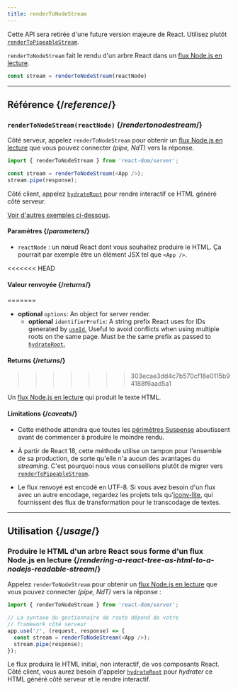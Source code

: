 ```yaml
---
title: renderToNodeStream
---
```


<Deprecated>

Cette API sera retirée d'une future version majeure de React. Utilisez plutôt [`renderToPipeableStream`](/reference/react-dom/server/renderToPipeableStream).

</Deprecated>

<Intro>

`renderToNodeStream` fait le rendu d'un arbre React dans un [flux Node.js en lecture](https://nodejs.org/api/stream.html#readable-streams).

```js
const stream = renderToNodeStream(reactNode)
```

</Intro>

<InlineToc />

---

## Référence {/*reference*/}

### `renderToNodeStream(reactNode)` {/*rendertonodestream*/}

Côté serveur, appelez `renderToNodeStream` pour obtenir un [flux Node.js en lecture](https://nodejs.org/api/stream.html#readable-streams) que vous pouvez connecter *(pipe, NdT)* vers la réponse.

```js
import { renderToNodeStream } from 'react-dom/server';

const stream = renderToNodeStream(<App />);
stream.pipe(response);
```

Côté client, appelez [`hydrateRoot`](/reference/react-dom/client/hydrateRoot) pour rendre interactif ce HTML généré côté serveur.

[Voir d'autres exemples ci-dessous](#usage).

#### Paramètres {/*parameters*/}

* `reactNode` : un nœud React dont vous souhaitez produire le HTML. Ça pourrait par exemple être un élément JSX tel que `<App />`.

<<<<<<< HEAD
#### Valeur renvoyée {/*returns*/}
=======
* **optional** `options`: An object for server render.
  * **optional** `identifierPrefix`: A string prefix React uses for IDs generated by [`useId`.](/reference/react/useId) Useful to avoid conflicts when using multiple roots on the same page. Must be the same prefix as passed to [`hydrateRoot`.](/reference/react-dom/client/hydrateRoot#parameters)

#### Returns {/*returns*/}
>>>>>>> 303ecae3dd4c7b570cf18e0115b94188f6aad5a1

Un [flux Node.js en lecture](https://nodejs.org/api/stream.html#readable-streams) qui produit le texte HTML.

#### Limitations {/*caveats*/}

* Cette méthode attendra que toutes les [périmètres Suspense](/reference/react/Suspense) aboutissent avant de commencer à produire le moindre rendu.

* À partir de React 18, cette méthode utilise un tampon pour l'ensemble de sa production, de sorte qu'elle n'a aucun des avantages du *streaming*.  C'est pourquoi nous vous conseillons plutôt de migrer vers [`renderToPipeableStream`](/reference/react-dom/server/renderToPipeableStream).

* Le flux renvoyé est encodé en UTF-8. Si vous avez besoin d'un flux avec un autre encodage, regardez les projets tels qu'[iconv-lite](https://www.npmjs.com/package/iconv-lite), qui fournissent des flux de transformation pour le transcodage de textes.

---

## Utilisation {/*usage*/}

### Produire le HTML d'un arbre React sous forme d'un flux Node.js en lecture {/*rendering-a-react-tree-as-html-to-a-nodejs-readable-stream*/}

Appelez `renderToNodeStream` pour obtenir un [flux Node.js en lecture](https://nodejs.org/api/stream.html#readable-streams) que vous pouvez connecter *(pipe, NdT)* vers la réponse :

```js {5-6}
import { renderToNodeStream } from 'react-dom/server';

// La syntaxe du gestionnaire de route dépend de votre
// framework côté serveur
app.use('/', (request, response) => {
  const stream = renderToNodeStream(<App />);
  stream.pipe(response);
});
```

Le flux produira le HTML initial, non interactif, de vos composants React. Côté client, vous aurez besoin d'appeler [`hydrateRoot`](/reference/react-dom/client/hydrateRoot) pour *hydrater* ce HTML généré côté serveur et le rendre interactif.
